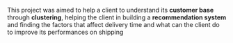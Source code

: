 This project was aimed to help a client to understand its **customer base** through **clustering**, helping the client in building a **recommendation system** and finding the factors that affect delivery time and what can the client do to improve its performances on shipping
